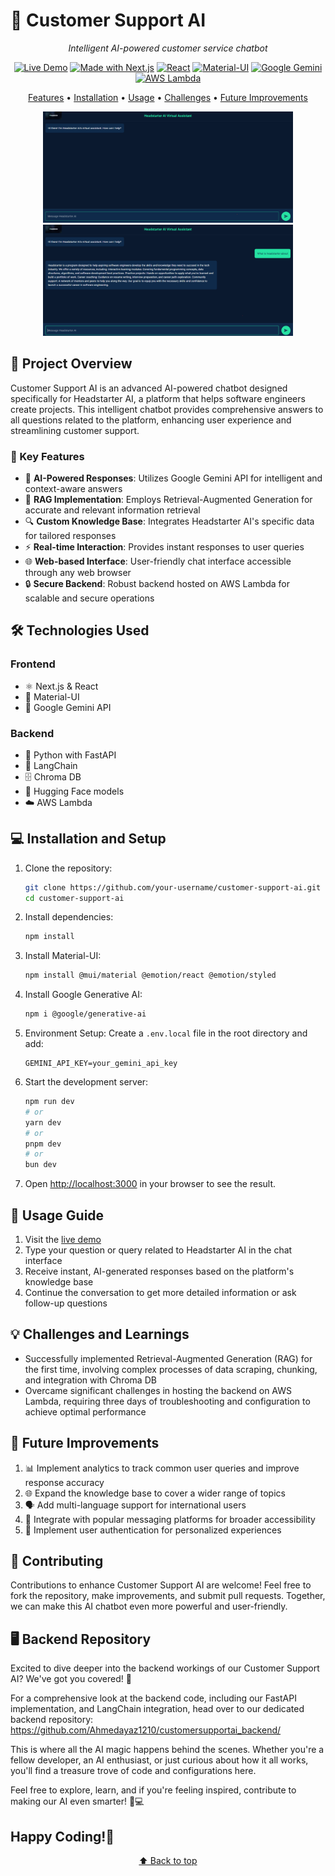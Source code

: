 # 🤖 Customer Support AI

<div align="center">

*Intelligent AI-powered customer service chatbot*

[![Live Demo](https://img.shields.io/badge/demo-online-green.svg)](https://customer-support-ai-taupe.vercel.app/)
[![Made with Next.js](https://img.shields.io/badge/Made%20with-Next.js-000000?style=flat&logo=Next.js&logoColor=white)](https://nextjs.org/)
[![React](https://img.shields.io/badge/React-20232A?style=flat&logo=react&logoColor=61DAFB)](https://reactjs.org/)
[![Material-UI](https://img.shields.io/badge/Material--UI-0081CB?style=flat&logo=material-ui&logoColor=white)](https://mui.com/)
[![Google Gemini](https://img.shields.io/badge/Google%20Gemini-4285F4?style=flat&logo=google&logoColor=white)](https://ai.google.dev/)
[![AWS Lambda](https://img.shields.io/badge/AWS%20Lambda-FF9900?style=flat&logo=aws-lambda&logoColor=white)](https://aws.amazon.com/lambda/)

[Features](#-key-features) • [Installation](#-installation-and-setup) • [Usage](#-usage-guide) • [Challenges](#-challenges-and-learnings) • [Future Improvements](#-future-improvements)

<img src="/public/Screenshot 2024-09-19 232738.png" alt="View" width="400"/>
<img src="/public/Screenshot 2024-09-19 232814.png" alt="Query View" width="400"/>
</div>

## 🌟 Project Overview

Customer Support AI is an advanced AI-powered chatbot designed specifically for Headstarter AI, a platform that helps software engineers create projects. This intelligent chatbot provides comprehensive answers to all questions related to the platform, enhancing user experience and streamlining customer support.

### 🎯 Key Features

- 💬 **AI-Powered Responses**: Utilizes Google Gemini API for intelligent and context-aware answers
- 🧠 **RAG Implementation**: Employs Retrieval-Augmented Generation for accurate and relevant information retrieval
- 🔍 **Custom Knowledge Base**: Integrates Headstarter AI's specific data for tailored responses
- ⚡ **Real-time Interaction**: Provides instant responses to user queries
- 🌐 **Web-based Interface**: User-friendly chat interface accessible through any web browser
- 🔒 **Secure Backend**: Robust backend hosted on AWS Lambda for scalable and secure operations

## 🛠 Technologies Used

### Frontend
- ⚛️ Next.js & React
- 🎨 Material-UI
- 🤖 Google Gemini API

### Backend
- 🐍 Python with FastAPI
- 🔗 LangChain
- 🗄️ Chroma DB
- 🤗 Hugging Face models
- ☁️ AWS Lambda

## 💻 Installation and Setup

1. Clone the repository:
   ```bash
   git clone https://github.com/your-username/customer-support-ai.git
   cd customer-support-ai
   ```

2. Install dependencies:
   ```bash
   npm install
   ```

3. Install Material-UI:
   ```bash
   npm install @mui/material @emotion/react @emotion/styled
   ```

4. Install Google Generative AI:
   ```bash
   npm i @google/generative-ai
   ```

5. Environment Setup:
   Create a `.env.local` file in the root directory and add:
   ```
   GEMINI_API_KEY=your_gemini_api_key
   ```

6. Start the development server:
   ```bash
   npm run dev
   # or
   yarn dev
   # or
   pnpm dev
   # or
   bun dev
   ```

7. Open [http://localhost:3000](http://localhost:3000) in your browser to see the result.

## 📘 Usage Guide

1. Visit the [live demo](https://customer-support-ai-taupe.vercel.app/)
2. Type your question or query related to Headstarter AI in the chat interface
3. Receive instant, AI-generated responses based on the platform's knowledge base
4. Continue the conversation to get more detailed information or ask follow-up questions

## 💡 Challenges and Learnings

- Successfully implemented Retrieval-Augmented Generation (RAG) for the first time, involving complex processes of data scraping, chunking, and integration with Chroma DB
- Overcame significant challenges in hosting the backend on AWS Lambda, requiring three days of troubleshooting and configuration to achieve optimal performance

## 🚀 Future Improvements

1. 📊 Implement analytics to track common user queries and improve response accuracy
2. 🌐 Expand the knowledge base to cover a wider range of topics
3. 🗣️ Add multi-language support for international users
4. 🔗 Integrate with popular messaging platforms for broader accessibility
5. 👤 Implement user authentication for personalized experiences

## 🤝 Contributing

Contributions to enhance Customer Support AI are welcome! Feel free to fork the repository, make improvements, and submit pull requests. Together, we can make this AI chatbot even more powerful and user-friendly.


## 🖥️ Backend Repository

Excited to dive deeper into the backend workings of our Customer Support AI? We've got you covered! 🎉

For a comprehensive look at the backend code, including our FastAPI implementation, and LangChain integration, head over to our dedicated backend repository:
https://github.com/Ahmedayaz1210/customersupportai_backend/

This is where all the AI magic happens behind the scenes. Whether you're a fellow developer, an AI enthusiast, or just curious about how it all works, you'll find a treasure trove of code and configurations here.

Feel free to explore, learn, and if you're feeling inspired, contribute to making our AI even smarter! 🧠💻

Happy Coding!🚀
---

<div align="center">

[⬆ Back to top](#-customer-support-ai)

</div>

